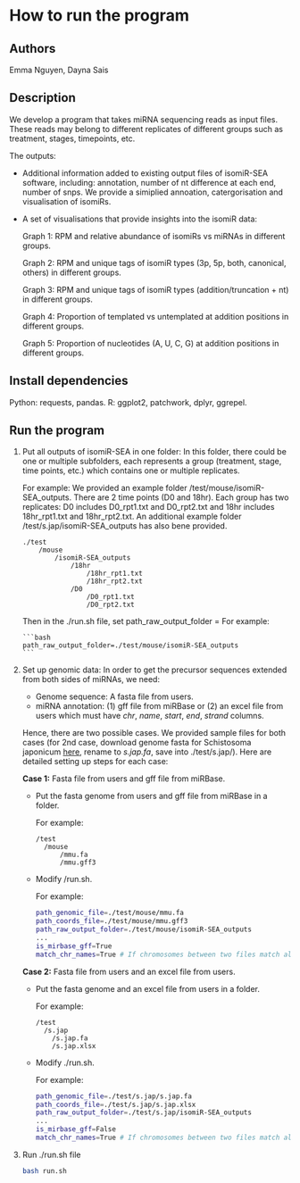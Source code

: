 # How to run the program

## Authors

Emma Nguyen, Dayna Sais

## Description

We develop a program that takes miRNA sequencing reads as input files. These reads may belong to different replicates of different groups such as treatment, stages, timepoints, etc.

The outputs:

- Additional information added to existing output files of isomiR-SEA software, including: annotation, number of nt difference at each end, number of snps. We provide a simiplied annoation, catergorisation and visualisation of isomiRs.

- A set of visualisations that provide insights into the isomiR data:

  Graph 1: RPM and relative abundance of isomiRs vs miRNAs in different groups.

  Graph 2: RPM and unique tags of isomiR types (3p, 5p, both, canonical, others) in different groups.

  Graph 3: RPM and unique tags of isomiR types (addition/truncation + nt) in different groups.

  Graph 4: Proportion of templated vs untemplated at addition positions in different groups.

  Graph 5: Proportion of nucleotides (A, U, C, G) at addition positions in different groups.

## Install dependencies

Python: requests, pandas.
R: ggplot2, patchwork, dplyr, ggrepel.

## Run the program

1.  Put all outputs of isomiR-SEA in one folder: In this folder, there could be one or multiple subfolders, each represents a group (treatment, stage, time points, etc.) which contains one or multiple replicates.

    For example: We provided an example folder /test/mouse/isomiR-SEA_outputs. There are 2 time points (D0 and 18hr). Each group has two replicates: D0 includes D0_rpt1.txt and D0_rpt2.txt and 18hr includes 18hr_rpt1.txt and 18hr_rpt2.txt. An additional example folder /test/s.jap/isomiR-SEA_outputs has also bene provided.

    ```
    ./test
        /mouse
            /isomiR-SEA_outputs
                /18hr
                    /18hr_rpt1.txt
                    /18hr_rpt2.txt
                /D0
                    /D0_rpt1.txt
                    /D0_rpt2.txt
    ```

    Then in the ./run.sh file, set path_raw_output_folder = <path to that folder>
    For example:

        ```bash
        path_raw_output_folder=./test/mouse/isomiR-SEA_outputs
        ```

2.  Set up genomic data: In order to get the precursor sequences extended from both sides of miRNAs, we need:

    - Genome sequence: A fasta file from users.
    - miRNA annotation: (1) gff file from miRBase or (2) an excel file from users which must have _chr_, _name_, _start_, _end_, _strand_ columns.

    Hence, there are two possible cases. We provided sample files for both cases (for 2nd case, download genome fasta for Schistosoma japonicum [here](https://parasite.wormbase.org/Schistosoma_japonicum_prjea34885/Info/Index), rename to _s.jap.fa_, save into ./test/s.jap/). Here are detailed setting up steps for each case:

    **Case 1:** Fasta file from users and gff file from miRBase.

    - Put the fasta genome from users and gff file from miRBase in a folder.

      For example:

      ```
      /test
        /mouse
            /mmu.fa
            /mmu.gff3
      ```

    - Modify /run.sh.

      For example:

      ```bash
      path_genomic_file=./test/mouse/mmu.fa
      path_coords_file=./test/mouse/mmu.gff3
      path_raw_output_folder=./test/mouse/isomiR-SEA_outputs
      ...
      is_mirbase_gff=True
      match_chr_names=True # If chromosomes between two files match already, match_chr_names should be False to save computational time.
      ```

    **Case 2:** Fasta file from users and an excel file from users.

    - Put the fasta genome and an excel file from users in a folder.

      For example:

      ```
      /test
        /s.jap
          /s.jap.fa
          /s.jap.xlsx
      ```

    - Modify ./run.sh.

      For example:

      ```bash
      path_genomic_file=./test/s.jap/s.jap.fa
      path_coords_file=./test/s.jap/s.jap.xlsx
      path_raw_output_folder=./test/s.jap/isomiR-SEA_outputs
      ...
      is_mirbase_gff=False
      match_chr_names=True # If chromosomes between two files match already, match_chr_names should be False to save computational time.
      ```

3.  Run ./run.sh file

    ```bash
    bash run.sh
    ```
